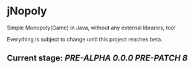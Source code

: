 # jNopoly

Simple Monopoly(Game) in Java, without any external libraries, too!

Everything is subject to change until this project reaches beta.

## Current stage: *PRE-ALPHA 0.0.0 PRE-PATCH 8*